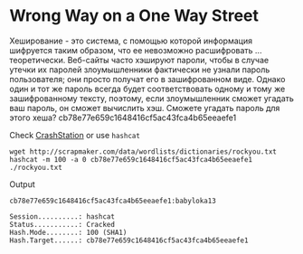 # Wrong Way on a One Way Street

Хеширование - это система, с помощью которой информация шифруется таким образом, что
ее невозможно расшифровать ... теоретически. Веб-сайты часто хэшируют пароли, чтобы
в случае утечки их паролей злоумышленники фактически не узнали пароль пользователя;
они просто получат его в зашифрованном виде.
Однако один и тот же пароль всегда будет соответствовать одному и тому же
зашифрованному тексту, поэтому, если злоумышленник сможет угадать ваш пароль,
он сможет вычислить хэш. Сможете угадать пароль для этого хеша?
cb78e77e659c1648416cf5ac43fca4b65eeaefe1

Check [CrashStation](https://crackstation.net/) or use `hashcat`

    wget http://scrapmaker.com/data/wordlists/dictionaries/rockyou.txt
    hashcat -m 100 -a 0 cb78e77e659c1648416cf5ac43fca4b65eeaefe1 ./rockyou.txt

Output

    cb78e77e659c1648416cf5ac43fca4b65eeaefe1:babyloka13       
                                                          
    Session..........: hashcat
    Status...........: Cracked
    Hash.Mode........: 100 (SHA1)
    Hash.Target......: cb78e77e659c1648416cf5ac43fca4b65eeaefe1
